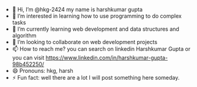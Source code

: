 - 👋 Hi, I’m @hkg-2424 my name is harshkumar gupta
- 👀 I’m interested in learning how to use programming to do complex tasks
- 🌱 I’m currently learning web development and data structures and algorithm
- 💞️ I’m looking to collaborate on web development projects
- 📫 How to reach me? you can search on linkedin Harshkumar Gupta or you can visit https://www.linkedin.com/in/harshkumar-gupta-98b452250/
- 😄 Pronouns: hkg, harsh
- ⚡ Fun fact: well there are a lot I will post something here someday.

<!---
hkg-2424/hkg-2424 is a ✨ special ✨ repository because its `README.md` (this file) appears on your GitHub profile.
You can click the Preview link to take a look at your changes.
--->

